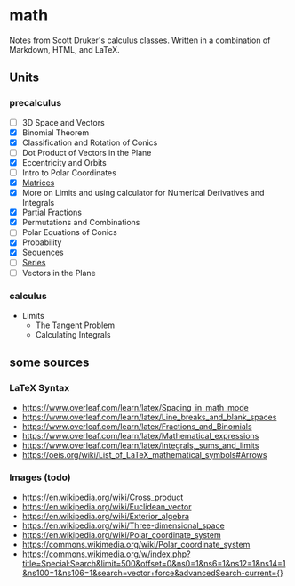 # math

Notes from Scott Druker's calculus classes. Written in a combination of Markdown, HTML, and LaTeX.

## Units

### precalculus

- [ ] 3D Space and Vectors
- [x] Binomial Theorem
- [x] Classification and Rotation of Conics
- [ ] Dot Product of Vectors in the Plane
- [x] Eccentricity and Orbits
- [ ] Intro to Polar Coordinates
- [x] [Matrices](precalculus/matrices.md)
- [x] More on Limits and using calculator for Numerical Derivatives and Integrals
- [x] Partial Fractions
- [x] Permutations and Combinations
- [ ] Polar Equations of Conics
- [x] Probability
- [x] Sequences
- [ ] [Series](precalculus/series.md)
- [ ] Vectors in the Plane

### calculus

- Limits
  - The Tangent Problem
  - Calculating Integrals

## some sources

### LaTeX Syntax

- https://www.overleaf.com/learn/latex/Spacing_in_math_mode
- https://www.overleaf.com/learn/latex/Line_breaks_and_blank_spaces
- https://www.overleaf.com/learn/latex/Fractions_and_Binomials
- https://www.overleaf.com/learn/latex/Mathematical_expressions
- https://www.overleaf.com/learn/latex/Integrals,_sums_and_limits
- https://oeis.org/wiki/List_of_LaTeX_mathematical_symbols#Arrows

### Images (todo)

- https://en.wikipedia.org/wiki/Cross_product
- https://en.wikipedia.org/wiki/Euclidean_vector
- https://en.wikipedia.org/wiki/Exterior_algebra
- https://en.wikipedia.org/wiki/Three-dimensional_space
- https://en.wikipedia.org/wiki/Polar_coordinate_system
- https://commons.wikimedia.org/wiki/Polar_coordinate_system
- https://commons.wikimedia.org/w/index.php?title=Special:Search&limit=500&offset=0&ns0=1&ns6=1&ns12=1&ns14=1&ns100=1&ns106=1&search=vector+force&advancedSearch-current={}
